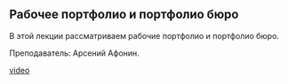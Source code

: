 ## Рабочее портфолио и портфолио бюро

В этой лекции рассматриваем рабочие портфолио и портфолио бюро. 

Преподаватель: Арсений Афонин.

[video](https://player.softculture.cc/embed/PRT/PRT_41.9.11_L1-4_Work_and_Bureau_Portfolio)